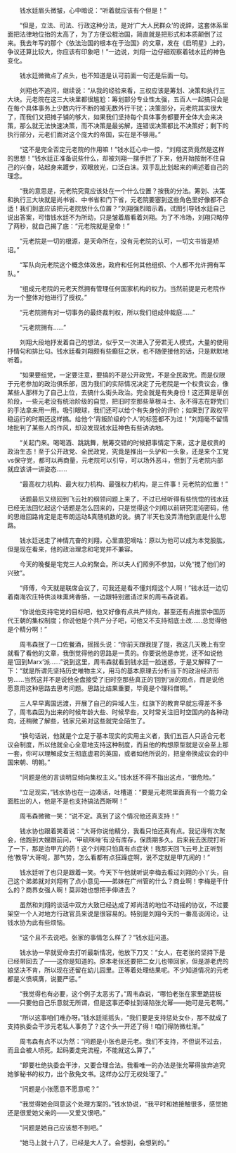 　　钱水廷眉头微皱，心中暗说：“听着就应该有个但是！”

　　“但是，立法、司法、行政这种分法，是对‘广大人民群众’的说辞，这套体系里面把法律地位抬的太高了，为了方便讼棍治国，简直就是把形式和本质颠倒了过来。我去年写的那个《依法治国的根本在于治国》的文章，发在《启明星》上的，争议还算比较大，你应该有印象吧！”一边说，刘翔一边仔细观察着钱水廷的神色变化。

　　钱水廷微微点了点头，也不知道是认可前面一句还是后面一句。

　　刘翔也不追问，继续说：“从我的经验来看，三权应该是筹划、决策和执行三大块。元老院在这三大块里都很尴尬：筹划部分专业性太强，五百人一起搞只会是在每个具体事务上少数内行不断的被无数外行干扰；决策部分，元老院其实很大了，而我们又把摊子铺的够大，如果我们坚持每个具体事务都要开全体大会来决策，那么就无法快速决策，而不决策是最劣解，连错误决策都比不决策好；剩下的执行部分，元老们面对这个庞大的帝国，实在是不够用。”

　　“这不是完全否定元老院的作用嘛！”钱水廷心中一惊，“刘翔这货竟然是这样的思想！”钱水廷正准备说些什么，却被刘翔一摆手拦了下来，他开始按耐不住自己的兴奋，站起身来踱步，双眼放光，口泛白沫。双手乱比划起来的阐述着自己的理念。

　　“我的意思是，元老院究竟应该处在一个什么位置？按我的分法。筹划、决策和执行三大块就是尚书省、中书省和门下省，元老院要塞到这些角色里好像都不合适！我们到底应该把元老院放什么位置？”刘翔强烈暗示着。试图引导钱水廷自己说出答案，可惜钱水廷不为所动，只是皱着眉看着刘翔。为了不冷场，刘翔只略停了两秒，就自己揭了底：“元老院就是皇帝！”

　　“元老院是一切的根源，是天命所在，没有元老院的认可，一切文书皆是矫诏。”

　　“军队向元老院这个概念体效忠，政府和任何其他组织、个人都不允许拥有军队。”

　　“组成元老院的元老天然拥有管理任何国家机构的权力。当然前提是元老院作为一个整体对他进行了授权。”

　　“元老院拥有对一切事务的最终裁判权，所以我们组成仲裁庭……”

　　“元老院拥有……”

　　刘翔大段地抒发着自己的想法，似乎又一次进入了旁若无人模式，大量的使用抒情句和排比句。钱水廷看刘翔颇有些癫狂之状，也不随便接他的话，只是默默地听着。

　　“如果要组党，一定要注意，要搞的不是公开政党，不是全民政党。而是仅限于元老参加的政治俱乐部，因为我们的实际情况决定了元老院是一个权贵议会，像某些人那样为了自己上位，去搞什么街头政治。完全就是有失身份！这还算是草创阶段，一些元老没有统治阶级的自觉，把旧时空那些草根斗士、永不得志在野党们的手法拿来用一用。吸引眼球，我们还可以给个有失身份的评价；如果到了政权平稳运行的时期还这样搞。给他个‘背叛阶级的个人’的标签都不为过！”刘翔毫不留情地批判了某些人的作风，却没发现钱水廷神色有些讷讷地。

　　“关起门来。喝喝酒、跳跳舞，觥筹交错的时候把事情定下来，这才是权贵的政治生态！至于公开政党、全民政党，究竟是推出一头驴和一头象，还是来个工党vs保守党，都可以再商量，元老院可以引导，可以场外恶斗，但到了元老院内部就应该讲一讲姿态……

　　“最高权力机构、最大权力机构、最强权力机构，是三件事！元老院的位置！”

　　话题最后又绕回到飞云社的纲领问题上来了，不过已经听得有些恍惚的钱水廷已经无法回忆起这个话题是怎么回来的，只是觉得这个刘翔以前研究混沌密码，他的思维回路肯定是走布朗运动&真随机数的说。搞了半天也没弄清他到底是什么思路。

　　钱水廷送走了神情亢奋的刘翔，心里直犯嘀咕：原以为他可以成为本党股肱，但是现在看来，他的政治理念和宅党并不兼容。

　　今天的晚餐是宅党三人众的聚会。所以夫人们照例不参加，以免“搅了他们的兴致”。

　　“师傅，今天就是联席会议了，可我还是看不懂刘翔这个人啊！”钱水廷一边切着南海农庄特供淡味熏烤香肠，一边跟特别邀请过来的周韦森说着。

　　“你说他支持宅党的目标吧，他又好像有点共产倾向，甚至还有点推崇中国历代王朝的集权制度；你说他是个共产分子吧，可他又不支持彻底土改……总觉得他是个精分啊！”

　　周韦森抿了一口佐餐酒，摇摇头说：“你前天跟我提了提，我这几天晚上有空就看了看他的文章，我倒觉得他的思路是一贯的。你要说他是赤党，还不如说他是‘回到Marx’派……”说到这里，周韦森就看到钱水廷一脸迷惑，于是又解释了一下：“就是所谓先坚持历史唯物主义，用马的基本原理去分析当下的政治经济形势……当然这并不是说他全盘接受了旧时空那些真正的‘回到’派的观点，而是说他愿意用这种思路去思考问题。思路比结果重要，毕竟是个理科僧啊。”

　　三人早早离国远渡，开展了自己的异域人生，红旗下的教育早就忘得差不多了，周韦森因为出来的时候年龄大些、时候早些，又时常关注旧时空国内的各种动向，还稍微了解些，钱家兄弟对这些就完全陌生了。

　　“换句话说，他就是个立足于基本现实的实用主义者，我们五百人只适合元老议会制度，所以他就全心全意地支持这种制度，而且他的构想原型就是议会至上那一套，你可以理解成女王彻底虚君的英国，或者如他所说的，把皇帝换成议会的中国宋朝、明朝。”

　　“问题是他的言谈明显倾向集权主义。”钱水廷不得不指出这点，“很危险。”

　　“立足现实，”钱水协也在一边凑话，吐槽道：“要是元老院里面真有一个能力全面胜出的人，他是不是也支持搞法西斯啊！”

　　周韦森微微一笑：“说不定。真到了这个情况他还真支持！”

　　钱水协也跟着笑着说：“大哥你说他精分，我看只怕还真有点。我记得有次聚会，他跑到大嫂跟前问，‘甲硫咪唑’有没有库存，保质期多久。后来我去医院打听了一下，那是治甲亢的药！这个刘翔只怕真有点症状！我那天回飞云号上正听到他‘教导’大哥呢，那气势，怎么看都有点狂躁症啊，说不定就是甲亢闹的！”

　　钱水廷听了也只是跟着一笑。今天下午他就听说李梅去看过刘翔的小丫头，自己这个弟弟就对刘翔有了点小意见――弟妹在广州管的什么？商业啊！李梅是干什么的？商界女强人啊！莫非她也想把手伸进去？

　　虽然和刘翔的谈话中双方大致已经达成了郑尚洁的地位不动摇的协议，不过要架空一个人对地方行政官员来说是很容易的。特别是刘翔今天的一番高谈阔论，让钱水协为此有些烦恼。

　　“这个且不去说吧。张家的事情怎么样了？”钱水廷问道。

　　钱水协一早就受命去打听最新情况，他放下刀叉：“女人，在老张的坚持下是已经带回去了――这你是知道的。原本老张还要把二女儿也带回家，但是游老虎的娘坚决不肯，所以现在还留在幼儿园里。正等着处理结果呢。不少知道情况的元老都是义愤填膺，说要严惩。”

　　“我觉得也有必要，这个例子太恶劣了。”周韦森说，“哪怕老张在家里跪搓板――只要他自己乐意就无所谓，但是这事还牵扯到诬陷张允幂――她可是元老啊。”

　　“所以这事咱们难办呀。”钱水廷摇摇头，“我们要是支持惩处女仆，那不就成了支持执委会干涉元老私人事务了？这个头一开还了得！咱们得防微杜渐。”

　　周韦森有点不以为然：“问题是小张也是元老。我们不支持，不但说不过去，而且会被人喷死。起码要走完流程，不能就这么算了。”

　　“即要杜绝执委会干涉，又要合理合法。我看唯一的办法是张允幂得放弃追究她爹秘书的权力，出个赦免文书。这样办公厅无权处理了。”

　　“问题是小张愿意不愿意呢？”

　　“我觉得她会同意这个处理方案的。”钱水协说，“我平时和她接触很多，感觉她还是很爱她父亲的――又爱又恨吧。”

　　“问题是她自己应该想不到吧。”

　　“她马上就十八了，已经是大人了。会想到，会想到的。”
